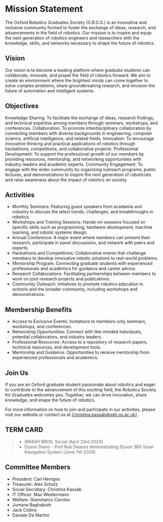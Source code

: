 # Mission Statement
The Oxford Robotics Graduates Society (O.R.G.S.) is an innovative and inclusive community formed to foster the exchange of ideas, research, and advancements in the field of robotics. Our mission is to inspire and equip the next generation of robotics engineers and researchers with the knowledge, skills, and networks necessary to shape the future of robotics.

## Vision
Our vision is to become a leading platform where graduate students can collaborate, innovate, and propel the field of robotics forward. We aim to create an environment where the brightest minds can come together to solve complex problems, share groundbreaking research, and envision the future of automation and intelligent systems.

## Objectives
Knowledge Sharing: To facilitate the exchange of ideas, research findings, and technical expertise among members through seminars, workshops, and conferences.
Collaboration: To promote interdisciplinary collaboration by connecting members with diverse backgrounds in engineering, computer science, artificial intelligence, and related fields.
Innovation: To encourage innovative thinking and practical applications of robotics through hackathons, competitions, and collaborative projects.
Professional Development: To support the professional growth of our members by providing resources, mentorship, and networking opportunities with industry leaders and academic experts.
Community Engagement: To engage with the wider community by organizing outreach programs, public lectures, and demonstrations to inspire the next generation of roboticists and raise awareness about the impact of robotics on society.

## Activities
- Monthly Seminars: Featuring guest speakers from academia and industry to discuss the latest trends, challenges, and breakthroughs in robotics.
- Workshops and Training Sessions: Hands-on sessions focused on specific skills such as programming, hardware development, machine learning, and robotic systems design.
- Annual Conference: A major event where members can present their research, participate in panel discussions, and network with peers and experts.
- Hackathons and Competitions: Collaborative events that challenge members to develop innovative robotic solutions to real-world problems.
- Mentorship Program: Connecting graduate students with experienced professionals and academics for guidance and career advice.
- Research Collaborations: Facilitating partnerships between members to work on joint research projects and publications.
- Community Outreach: Initiatives to promote robotics education in schools and the broader community, including workshops and demonstrations.

## Membership Benefits
- Access to Exclusive Events: Invitations to members-only seminars, workshops, and conferences.
- Networking Opportunities: Connect with like-minded individuals, potential collaborators, and industry leaders.
- Professional Resources: Access to a repository of research papers, technical resources, and development tools.
- Mentorship and Guidance: Opportunities to receive mentorship from experienced professionals and academics.

## Join Us
If you are an Oxford graduate student passionate about robotics and eager to contribute to the advancement of this exciting field, the Robotics Society for Graduates welcomes you. Together, we can drive innovation, share knowledge, and shape the future of robotics.

For more information on how to join and participate in our activities, please visit our website or contact us at [christina.kassab@seh.ox.ac.uk].


## TERM CARD
>- SMASH BROS. Social (April 23rd 2024)
>- Dyson Demo - Prof Rob Deaves demonstrating Dyson 360 Visial Navigation System (June 7th 2024)


## Committee Members
- President: Carl Hentges
- Treasurer: Alex Schutz
- Social Secratary: Christina Kassab
- IT Officer: Max Westermann
- Welfare: Giammarco Caroleo
- Jumana Baghabrah
- Jack Collins
- Daniele De Martini
